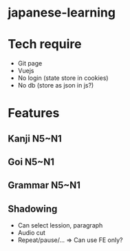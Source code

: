 # japanese-learning

# Tech require
+ Git page
+ Vuejs
+ No login (state store in cookies)
+ No db (store as json in js?)

# Features
## Kanji N5~N1
## Goi N5~N1
## Grammar N5~N1
## Shadowing
+ Can select lession, paragraph
+ Audio cut
+ Repeat/pause/...
=> Can use FE only?
